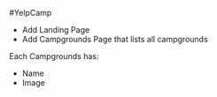 #YelpCamp

* Add Landing Page 
* Add Campgrounds Page that lists all campgrounds


Each Campgrounds has: 
* Name 
* Image